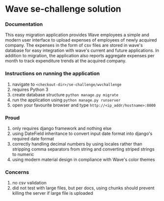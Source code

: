# Wave se-challenge solution
### Documentation
This easy migration application provides Wave employees a simple and modern user interface to upload expenses of employees of newly acquired company.
The expenses in the form of csv files are stored in wave's database for easy integration with wave's current and future applications. 
In addition to migration, the application also reports aggregate expenses per month to track expenditure trends at the acquired company. 

### Instructions on running the application
1. navigate to `<checkout-dir>/se-challenge/wvchallenge`
1. requires Python 3
1. create database structure `python manage.py migrate`
1. run the application using `python manage.py runserver`
1. open your favourite browser and type `http://<ip_addr/hostname>:8000`

### Proud
1. only requires django framework and nothing else 
1. using DateField inheritance to convert input date format into django's required date format 
1. correctly handling decimal numbers by using locales rather than stripping comma separators from string and converting striped strings to numeric
1. using modern material design in compliance with Wave's color themes

### Concerns
1. no csv validation
1. did not test with large files, but per docs, using chunks should prevent killing the server if large file is uploaded



